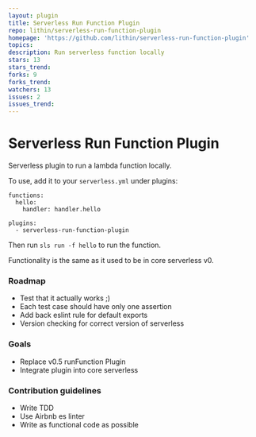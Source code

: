 ```yaml
---
layout: plugin
title: Serverless Run Function Plugin
repo: lithin/serverless-run-function-plugin
homepage: 'https://github.com/lithin/serverless-run-function-plugin'
topics: 
description: Run serverless function locally
stars: 13
stars_trend: 
forks: 9
forks_trend: 
watchers: 13
issues: 2
issues_trend: 
---
```



# Serverless Run Function Plugin

Serverless plugin to run a lambda function locally.

To use, add it to your `serverless.yml` under plugins:

```
functions:
  hello:
    handler: handler.hello

plugins:
  - serverless-run-function-plugin
```

Then run `sls run -f hello` to run the function.

Functionality is the same as it used to be in core serverless v0.

### Roadmap
- Test that it actually works ;)
- Each test case should have only one assertion
- Add back eslint rule for default exports
- Version checking for correct version of serverless

### Goals
- Replace v0.5 runFunction Plugin
- Integrate plugin into core serverless

### Contribution guidelines
- Write TDD
- Use Airbnb es linter
- Write as functional code as possible
